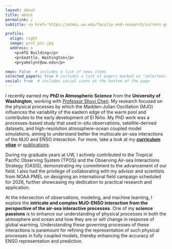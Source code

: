 ```yaml
---
layout: about
title: about
permalink: /
subtitle: <a href='https://atmos.uw.edu/faculty-and-research/current-graduate-students/'>Affiliation</a> 

profile:
  align: right
  image: prof_pic.jpg
  address: >
    <p>ATG Building</p>
    <p>Seattle, Washington</p>
    <p>yakelynr@uw.edu</p>

news: False  # includes a list of news items
selected_papers: true # includes a list of papers marked as "selected={true}"
social: true  # includes social icons at the bottom of the page
---
```

I recently earned my **PhD in Atmospheric Science** from the **University of Washington**, working with <a href="https://orca.atmos.washington.edu/">Professor Shuyi Chen</a>. My research focused on the physical processes by which the Madden-Julian Oscillation (MJO) influences the variability of the eastern edge of the warm pool and contributes to the early development of El Niño. My PhD work was a processes-based study that used in-situ observations, satellite-derived datasets, and high-resolution atmosphere-ocean coupled model simulations, aiming to understand better the multiscale air-sea interactions  of the MJO and ENSO interaction. For more, take a look at my **<a href="/assets/pdf/cv2024.pdf">curriculum vitae</a>** or <a href="/publications">publications</a>.

During my graduate years at UW, I actively contributed to the Tropical Pacific Observing System (TPOS) and the Observing Air-sea Interactions Strategy (OASIS), demonstrating my commitment to the advancement of our field. I also had the privilege of collaborating with my advisor and scientists from NOAA PMEL on designing an international field campaign scheduled for 2026, further showcasing my dedication to practical research and application.

At the intersection of observations, modeling, and machine learning, I explore the **intricate and complex MJO-ENSO interaction from the perspective of the air-sea interactive processes**. One of my **science passions** is to enhance our understanding of physical processes in both the atmosphere and ocean and how they are or will change in response of global warming. Understanding these governing processes of these interactions is paramount for refining the representation of such physical processes in fully coupled models, thereby enhancing the accuracy of ENSO representation and prediction. 